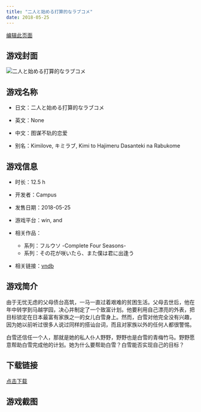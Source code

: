 ```yaml
---
title: "二人と始める打算的なラブコメ"
date: 2018-05-25
---
```

[编辑此页面](https://github.com/ACG-3/ADV3-source/blob/main/source/_posts/%E4%BA%8C%E4%BA%BA%E3%81%A8%E5%A7%8B%E3%82%81%E3%82%8B%E6%89%93%E7%AE%97%E7%9A%84%E3%81%AA%E3%83%A9%E3%83%96%E3%82%B3%E3%83%A1.md)

## 游戏封面

![二人と始める打算的なラブコメ](https%3A//pan.timero.xyz/onedrive/img_lib_001/%E4%BA%8C%E4%BA%BA%E3%81%A8%E5%A7%8B%E3%82%81%E3%82%8B%E6%89%93%E7%AE%97%E7%9A%84%E3%81%AA%E3%83%A9%E3%83%96%E3%82%B3%E3%83%A1_cover.avif)


## 游戏名称

- 日文：二人と始める打算的なラブコメ
- 英文：None
- 中文：图谋不轨的恋爱

- 别名：Kimilove, キミラブ, Kimi to Hajimeru Dasanteki na Rabukome


## 游戏信息

- 时长：12.5 h
- 开发者：Campus
- 发售日期：2018-05-25
- 游戏平台：win, and
- 相关作品：
   - 系列：フルウソ -Complete Four Seasons-
   - 系列：その花が咲いたら、また僕は君に出逢う

- 相关链接：[vndb](https://vndb.org/v22583)


## 游戏简介

由于无忧无虑的父母债台高筑，一马一直过着艰难的贫困生活。父母去世后，他在年中转学到马越学园，决心并制定了一个致富计划。他要利用自己漂亮的外表，把目标锁定在日本最富有家族之一的女儿白雪身上。然而，白雪对他完全没有兴趣，因为她以前听过很多人说过同样的搭讪台词，而且对家族以外的任何人都很警惕。

白雪还信任一个人，那就是她的私人仆人野野，野野也是白雪的青梅竹马。野野愿意帮助白雪完成他的计划。她为什么要帮助白雪？白雪能否实现自己的目标？




## 下载链接

[点击下载](https://pan.timero.xyz/onedrive/adv_lib_001/%E4%BA%8C%E4%BA%BA%E3%81%A8%E5%A7%8B%E3%82%81%E3%82%8B%E6%89%93%E7%AE%97%E7%9A%84%E3%81%AA%E3%83%A9%E3%83%96%E3%82%B3%E3%83%A1)


## 游戏截图


